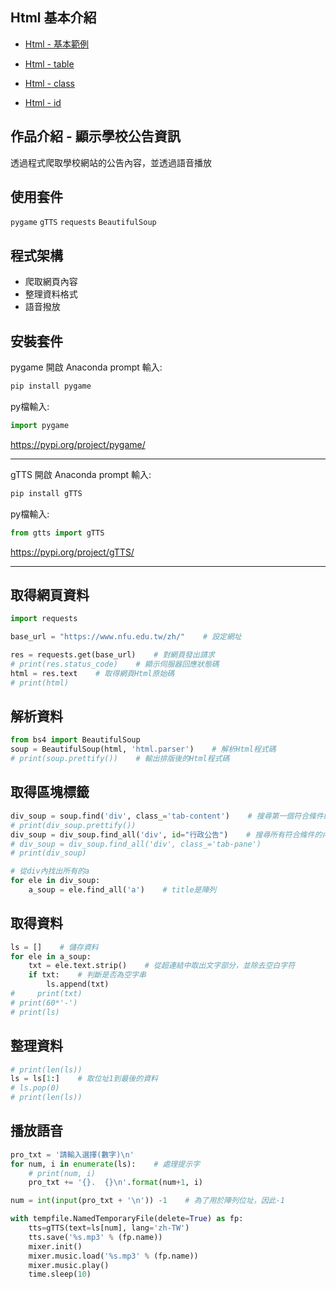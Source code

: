 ## Html 基本介紹
* [Html - 基本範例](https://www.w3schools.com/html/html_basic.asp)

* [Html - table](https://www.w3schools.com/html/html_tables.asp)

* [Html - class](https://www.w3schools.com/html/html_classes.asp)

* [Html - id](https://www.w3schools.com/html/html_id.asp)

## 作品介紹 - 顯示學校公告資訊
透過程式爬取學校網站的公告內容，並透過語音播放

## 使用套件
`pygame`
`gTTS`
`requests`
`BeautifulSoup`

## 程式架構
* 爬取網頁內容
* 整理資料格式
* 語音撥放

## 安裝套件
pygame
開啟 Anaconda prompt 輸入:
```bash
pip install pygame
```
py檔輸入:
```python
import pygame
```
https://pypi.org/project/pygame/

-----------

gTTS
開啟 Anaconda prompt 輸入:
```bash
pip install gTTS
```
py檔輸入:
```python
from gtts import gTTS
```
https://pypi.org/project/gTTS/

-----------

## 取得網頁資料
```python
import requests

base_url = "https://www.nfu.edu.tw/zh/"    # 設定網址

res = requests.get(base_url)    # 對網頁發出請求
# print(res.status_code)    # 顯示伺服器回應狀態碼
html = res.text    # 取得網頁Html原始碼
# print(html)
```

## 解析資料
```python
from bs4 import BeautifulSoup
soup = BeautifulSoup(html, 'html.parser')    # 解析Html程式碼
# print(soup.prettify())    # 輸出排版後的Html程式碼
```

## 取得區塊標籤
```python
div_soup = soup.find('div', class_='tab-content')    # 搜尋第一個符合條件的內容，("標籤", class_="class名稱")
# print(div_soup.prettify())
div_soup = div_soup.find_all('div', id="行政公告")    # 搜尋所有符合條件的內容，("標籤", id="id名稱")，結果會是陣列
# div_soup = div_soup.find_all('div', class_='tab-pane')
# print(div_soup)

# 從div內找出所有的a
for ele in div_soup:                      
    a_soup = ele.find_all('a')    # title是陣列
```

## 取得資料
```python
ls = []    # 儲存資料
for ele in a_soup:
    txt = ele.text.strip()    # 從超連結中取出文字部分，並除去空白字符
    if txt:    # 判斷是否為空字串
        ls.append(txt)
#     print(txt)
# print(60*'-')
# print(ls)
```

## 整理資料
```python
# print(len(ls))
ls = ls[1:]    # 取位址1到最後的資料
# ls.pop(0)
# print(len(ls))
```

## 播放語音
```python
pro_txt = '請輸入選擇(數字)\n'
for num, i in enumerate(ls):    # 處理提示字
    # print(num, i)
    pro_txt += '{}.  {}\n'.format(num+1, i)

num = int(input(pro_txt + '\n')) -1    # 為了用於陣列位址，因此-1

with tempfile.NamedTemporaryFile(delete=True) as fp:
    tts=gTTS(text=ls[num], lang='zh-TW')
    tts.save('%s.mp3' % (fp.name))
    mixer.init()
    mixer.music.load('%s.mp3' % (fp.name))
    mixer.music.play()
    time.sleep(10)
```
